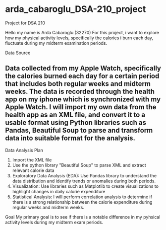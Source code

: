 # arda_cabaroglu_DSA-210_project
Project for DSA 210 

Hello my name is Arda Cabaroglu (32270) For this project, i want to explore how my physical activity levels, specifically the calories i burn each day, fluctuate during my midterm examination periods. 

Data Source
## Data collected from my Apple Watch, specifically the calories burned each day for a certain period that includes both regular weeks and midterm weeks. The data is recorded through the health app on my iphone which is synchronized with my Apple Watch. I will import my own data from the health app as an XML file, and convert it to a usable format using Python libraries such as Pandas, Beautiful Soup to parse and transform data into suitable format for the analysis.

Data Analysis Plan
1) Import the XML file
2) Use the python library "Beautiful Soup" to parse XML and extract relevant calorie data 
3) Exploratory Data Analysis (EDA): Use Pandas library to understand the data distribution and identify trends or anomalies during both periods.
4) Visualization: Use libraries such as Matplotlib to create visualizations to highlight changes in daily calorie expenditure
5) Statistical Analysis: I will perform correlation analysis to determine if there is a strong relationship between the calorie expenditure during regular weeks and midterm weeks.


Goal
My primary goal is to see if there is a notable difference in my pyhsical activity levels during my midterm exam periods.

